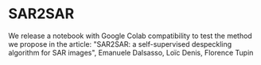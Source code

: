 # SAR2SAR
We release a notebook with Google Colab compatibility to test the method we propose in the article: "SAR2SAR: a self-supervised despeckling algorithm for SAR images", Emanuele Dalsasso, Loïc Denis, Florence Tupin
